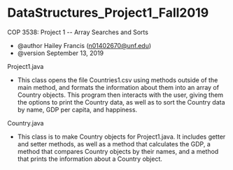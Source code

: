 # DataStructures_Project1_Fall2019
COP 3538: Project 1 -- Array Searches and Sorts
 * @author Hailey Francis (n01402670@unf.edu)
 * @version September 13, 2019


Project1.java
 * This class opens the file Countries1.csv using methods outside of the main method,
   and formats the information about them into an array of Country objects. This program
   then interacts with the user, giving them the options to print the Country data, as well
   as to sort the Country data by name, GDP per capita, and happiness.

Country.java
 * This class is to make Country objects for Project1.java.
   It includes getter and setter methods, as well as a method
   that calculates the GDP, a method that compares Country
   objects by their names, and a method that prints the information
   about a Country object.
 
 
